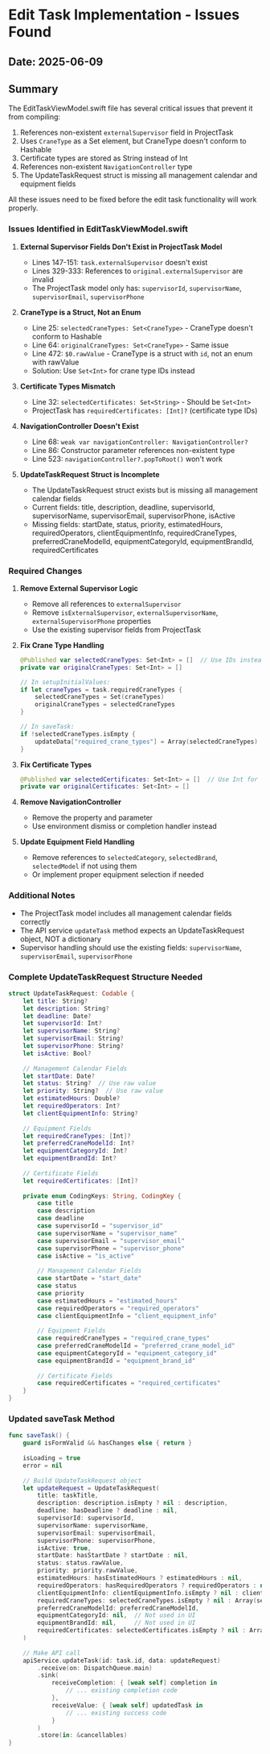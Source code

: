 # Edit Task Implementation - Issues Found

## Date: 2025-06-09

## Summary

The EditTaskViewModel.swift file has several critical issues that prevent it from compiling:

1. References non-existent `externalSupervisor` field in ProjectTask
2. Uses `CraneType` as a Set element, but CraneType doesn't conform to Hashable
3. Certificate types are stored as String instead of Int
4. References non-existent `NavigationController` type
5. The UpdateTaskRequest struct is missing all management calendar and equipment fields

All these issues need to be fixed before the edit task functionality will work properly.

### Issues Identified in EditTaskViewModel.swift

1. **External Supervisor Fields Don't Exist in ProjectTask Model**
   - Lines 147-151: `task.externalSupervisor` doesn't exist
   - Lines 329-333: References to `original.externalSupervisor` are invalid
   - The ProjectTask model only has: `supervisorId`, `supervisorName`, `supervisorEmail`, `supervisorPhone`

2. **CraneType is a Struct, Not an Enum**
   - Line 25: `selectedCraneTypes: Set<CraneType>` - CraneType doesn't conform to Hashable
   - Line 64: `originalCraneTypes: Set<CraneType>` - Same issue
   - Line 472: `$0.rawValue` - CraneType is a struct with `id`, not an enum with rawValue
   - Solution: Use `Set<Int>` for crane type IDs instead

3. **Certificate Types Mismatch**
   - Line 32: `selectedCertificates: Set<String>` - Should be `Set<Int>` 
   - ProjectTask has `requiredCertificates: [Int]?` (certificate type IDs)

4. **NavigationController Doesn't Exist**
   - Line 68: `weak var navigationController: NavigationController?`
   - Line 86: Constructor parameter references non-existent type
   - Line 523: `navigationController?.popToRoot()` won't work

5. **UpdateTaskRequest Struct is Incomplete**
   - The UpdateTaskRequest struct exists but is missing all management calendar fields
   - Current fields: title, description, deadline, supervisorId, supervisorName, supervisorEmail, supervisorPhone, isActive
   - Missing fields: startDate, status, priority, estimatedHours, requiredOperators, clientEquipmentInfo, requiredCraneTypes, preferredCraneModelId, equipmentCategoryId, equipmentBrandId, requiredCertificates

### Required Changes

1. **Remove External Supervisor Logic**
   - Remove all references to `externalSupervisor`
   - Remove `isExternalSupervisor`, `externalSupervisorName`, `externalSupervisorPhone` properties
   - Use the existing supervisor fields from ProjectTask

2. **Fix Crane Type Handling**
   ```swift
   @Published var selectedCraneTypes: Set<Int> = []  // Use IDs instead
   private var originalCraneTypes: Set<Int> = []
   
   // In setupInitialValues:
   if let craneTypes = task.requiredCraneTypes {
       selectedCraneTypes = Set(craneTypes)
       originalCraneTypes = selectedCraneTypes
   }
   
   // In saveTask:
   if !selectedCraneTypes.isEmpty {
       updateData["required_crane_types"] = Array(selectedCraneTypes)
   }
   ```

3. **Fix Certificate Types**
   ```swift
   @Published var selectedCertificates: Set<Int> = []  // Use Int for IDs
   private var originalCertificates: Set<Int> = []
   ```

4. **Remove NavigationController**
   - Remove the property and parameter
   - Use environment dismiss or completion handler instead

5. **Update Equipment Field Handling**
   - Remove references to `selectedCategory`, `selectedBrand`, `selectedModel` if not using them
   - Or implement proper equipment selection if needed

### Additional Notes

- The ProjectTask model includes all management calendar fields correctly
- The API service `updateTask` method expects an UpdateTaskRequest object, NOT a dictionary
- Supervisor handling should use the existing fields: `supervisorName`, `supervisorEmail`, `supervisorPhone`

### Complete UpdateTaskRequest Structure Needed

```swift
struct UpdateTaskRequest: Codable {
    let title: String?
    let description: String?
    let deadline: Date?
    let supervisorId: Int?
    let supervisorName: String?
    let supervisorEmail: String?
    let supervisorPhone: String?
    let isActive: Bool?
    
    // Management Calendar Fields
    let startDate: Date?
    let status: String?  // Use raw value
    let priority: String?  // Use raw value
    let estimatedHours: Double?
    let requiredOperators: Int?
    let clientEquipmentInfo: String?
    
    // Equipment Fields
    let requiredCraneTypes: [Int]?
    let preferredCraneModelId: Int?
    let equipmentCategoryId: Int?
    let equipmentBrandId: Int?
    
    // Certificate Fields
    let requiredCertificates: [Int]?
    
    private enum CodingKeys: String, CodingKey {
        case title
        case description
        case deadline
        case supervisorId = "supervisor_id"
        case supervisorName = "supervisor_name"
        case supervisorEmail = "supervisor_email"
        case supervisorPhone = "supervisor_phone"
        case isActive = "is_active"
        
        // Management Calendar Fields
        case startDate = "start_date"
        case status
        case priority
        case estimatedHours = "estimated_hours"
        case requiredOperators = "required_operators"
        case clientEquipmentInfo = "client_equipment_info"
        
        // Equipment Fields
        case requiredCraneTypes = "required_crane_types"
        case preferredCraneModelId = "preferred_crane_model_id"
        case equipmentCategoryId = "equipment_category_id"
        case equipmentBrandId = "equipment_brand_id"
        
        // Certificate Fields
        case requiredCertificates = "required_certificates"
    }
}
```

### Updated saveTask Method

```swift
func saveTask() {
    guard isFormValid && hasChanges else { return }
    
    isLoading = true
    error = nil
    
    // Build UpdateTaskRequest object
    let updateRequest = UpdateTaskRequest(
        title: taskTitle,
        description: description.isEmpty ? nil : description,
        deadline: hasDeadline ? deadline : nil,
        supervisorId: supervisorId,
        supervisorName: supervisorName,
        supervisorEmail: supervisorEmail, 
        supervisorPhone: supervisorPhone,
        isActive: true,
        startDate: hasStartDate ? startDate : nil,
        status: status.rawValue,
        priority: priority.rawValue,
        estimatedHours: hasEstimatedHours ? estimatedHours : nil,
        requiredOperators: hasRequiredOperators ? requiredOperators : nil,
        clientEquipmentInfo: clientEquipmentInfo.isEmpty ? nil : clientEquipmentInfo,
        requiredCraneTypes: selectedCraneTypes.isEmpty ? nil : Array(selectedCraneTypes),
        preferredCraneModelId: preferredCraneModelId,
        equipmentCategoryId: nil,  // Not used in UI
        equipmentBrandId: nil,     // Not used in UI
        requiredCertificates: selectedCertificates.isEmpty ? nil : Array(selectedCertificates)
    )
    
    // Make API call  
    apiService.updateTask(id: task.id, data: updateRequest)
        .receive(on: DispatchQueue.main)
        .sink(
            receiveCompletion: { [weak self] completion in
                // ... existing completion code
            },
            receiveValue: { [weak self] updatedTask in
                // ... existing success code
            }
        )
        .store(in: &cancellables)
}
```